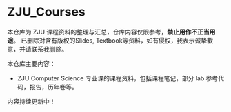 # ZJU_Courses

本仓库为 ZJU 课程资料的整理与汇总，仓库内容仅限参考，**禁止用作不正当用途**。
已删除对含有版权的Slides, Textbook等资料，如有侵权，我表示诚挚歉意，并请联系我删除。

本仓库主要内容：
- ZJU Computer Science 专业课的课程资料，包括课程笔记，部分 lab 参考代码，报告，历年卷等。

内容持续更新中！
